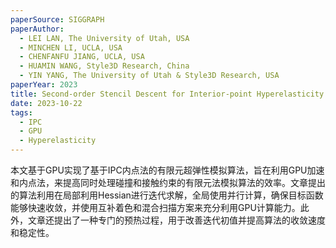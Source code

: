```yaml
---
paperSource: SIGGRAPH
paperAuthor:
  - LEI LAN, The University of Utah, USA
  - MINCHEN LI, UCLA, USA
  - CHENFANFU JIANG, UCLA, USA
  - HUAMIN WANG, Style3D Research, China
  - YIN YANG, The University of Utah & Style3D Research, USA
paperYear: 2023
title: Second-order Stencil Descent for Interior-point Hyperelasticity
date: 2023-10-22
tags:
  - IPC
  - GPU
  - Hyperelasticity
---
```


本文基于GPU实现了基于IPC内点法的有限元超弹性模拟算法，旨在利用GPU加速和内点法，来提高同时处理碰撞和接触约束的有限元法模拟算法的效率。文章提出的算法利用在局部利用Hessian进行迭代求解，全局使用并行计算，确保目标函数能够快速收敛，并使用互补着色和混合扫描方案来充分利用GPU计算能力。此外，文章还提出了一种专门的预热过程，用于改善迭代初值并提高算法的收敛速度和稳定性。
<!-- more -->